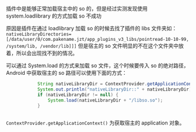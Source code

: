 插件中是能够正常加载宿主中的 so 的，但是经过实测发现使用 system.loadlibrary 的方式加载 so 不成功

原因是插件在通过 loadlibrary 加载 so 的时候去找了插件的 libs 文件夹如：`nativeLibraryDirectories=[/data/user/0/com.pakename.jzt/app_plugins_v3_libs/pointread-10-10-99, /system/lib, /vendor/lib]]]` 但是宿主的 so 文件明显的不在这个文件夹中放着，所以会出现找不到的情况。

可以通过 System.load 的方式来加载 so 文件，这个时候要传入 so 的绝对路径，Android 中获取宿主的 so 路径可以使用下面的方式：

```java
            String nativeLibraryDir = ContextProvider.getApplicationContext().getApplicationInfo().nativeLibraryDir;
            System.out.println("nativeLibraryDir::" + nativeLibraryDir);
            if (nativeLibraryDir != null) {
                System.load(nativeLibraryDir + "/libso.so");
            }
            
```

`ContextProvider.getApplicationContext()` 为获取宿主的 application 对象。